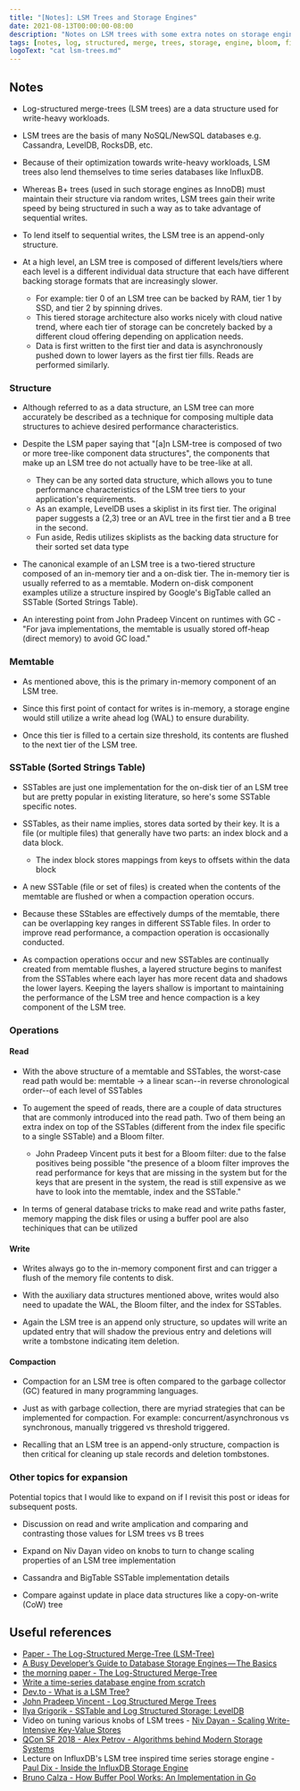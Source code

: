 ```yaml
---
title: "[Notes]: LSM Trees and Storage Engines"
date: 2021-08-13T00:00:00-08:00
description: "Notes on LSM trees with some extra notes on storage engines"
tags: [notes, log, structured, merge, trees, storage, engine, bloom, filter, buffer, pool, database]
logoText: "cat lsm-trees.md"
---
```


## Notes

- Log-structured merge-trees (LSM trees) are a data structure used for write-heavy workloads.

- LSM trees are the basis of many NoSQL/NewSQL databases e.g. Cassandra, LevelDB, RocksDB, etc.

- Because of their optimization towards write-heavy workloads, LSM trees also lend themselves to
  time series databases like InfluxDB.

- Whereas B+ trees (used in such storage engines as InnoDB) must maintain their structure via random
  writes, LSM trees gain their write speed by being structured in such a way as to take advantage of
  sequential writes.

- To lend itself to sequential writes, the LSM tree is an append-only structure.

- At a high level, an LSM tree is composed of different levels/tiers where each level is a different
  individual data structure that each have different backing storage formats that are increasingly
  slower.
  - For example: tier 0 of an LSM tree can be backed by RAM, tier 1 by SSD, and tier 2 by spinning
    drives.
  - This tiered storage architecture also works nicely with cloud native trend, where each tier of
    storage can be concretely backed by a different cloud offering depending on application needs.
  - Data is first written to the first tier and data is asynchronously pushed down to lower layers
    as the first tier fills. Reads are performed similarly.

### Structure

- Although referred to as a data structure, an LSM tree can more accurately be described as a
  technique for composing multiple data structures to achieve desired performance characteristics.

- Despite the LSM paper saying that "[a]n LSM-tree is composed of two or more tree-like component
  data structures", the components that make up an LSM tree do not actually have to be tree-like at
  all.

  - They can be any sorted data structure, which allows you to tune performance characteristics of
    the LSM tree tiers to your application's requirements.
  - As an example, LevelDB uses a skiplist in its first tier. The original paper suggests a (2,3)
    tree or an AVL tree in the first tier and a B tree in the second.
  - Fun aside, Redis utilizes skiplists as the backing data structure for their sorted set data type

- The canonical example of an LSM tree is a two-tiered structure composed of an in-memory tier and a
  on-disk tier. The in-memory tier is usually referred to as a memtable. Modern on-disk component
  examples utilize a structure inspired by Google's BigTable called an SSTable (Sorted Strings
  Table).

- An interesting point from John Pradeep Vincent on runtimes with GC - "For java implementations,
  the memtable is usually stored off-heap (direct memory) to avoid GC load."

### Memtable

- As mentioned above, this is the primary in-memory component of an LSM tree.

- Since this first point of contact for writes is in-memory, a storage engine would still utilize a
  write ahead log (WAL) to ensure durability.

- Once this tier is filled to a certain size threshold, its contents are flushed to the next tier of
  the LSM tree.

### SSTable (Sorted Strings Table)

- SSTables are just one implementation for the on-disk tier of an LSM tree but are pretty popular in
  existing literature, so here's some SSTable specific notes.

- SSTables, as their name implies, stores data sorted by their key. It is a file (or multiple files)
  that generally have two parts: an index block and a data block.

  - The index block stores mappings from keys to offsets within the data block

- A new SSTable (file or set of files) is created when the contents of the memtable are flushed or
  when a compaction operation occurs.

- Because these SStables are effectively dumps of the memtable, there can be overlapping key ranges
  in different SSTable files. In order to improve read performance, a compaction operation is
  occasionally conducted.

- As compaction operations occur and new SSTables are continually created from memtable flushes, a
  layered structure begins to manifest from the SSTables where each layer has more recent data and
  shadows the lower layers. Keeping the layers shallow is important to maintaining the performance
  of the LSM tree and hence compaction is a key component of the LSM tree.

### Operations

#### Read

- With the above structure of a memtable and SSTables, the worst-case read path would be: memtable
  -> a linear scan--in reverse chronological order--of each level of SSTables

- To augement the speed of reads, there are a couple of data structures that are commonly introduced
  into the read path. Two of them being an extra index on top of the SSTables (different from the
  index file specific to a single SSTable) and a Bloom filter.

  - John Pradeep Vincent puts it best for a Bloom filter: due to the false positives being possible
    "the presence of a bloom filter improves the read performance for keys that are missing in the
    system but for the keys that are present in the system, the read is still expensive as we have
    to look into the memtable, index and the SSTable."

- In terms of general database tricks to make read and write paths faster, memory mapping the disk
  files or using a buffer pool are also techiniques that can be utilized

#### Write

- Writes always go to the in-memory component first and can trigger a flush of the memory file
  contents to disk.

- With the auxiliary data structures mentioned above, writes would also need to upadate the WAL, the
  Bloom filter, and the index for SSTables.

- Again the LSM tree is an append only structure, so updates will write an updated entry that will
  shadow the previous entry and deletions will write a tombstone indicating item deletion.

#### Compaction

- Compaction for an LSM tree is often compared to the garbage collector (GC) featured in many
  programming languages.

- Just as with garbage collection, there are myriad strategies that can be implemented for
  compaction. For example: concurrent/asynchronous vs synchronous, manually triggered vs threshold
  triggered.

- Recalling that an LSM tree is an append-only structure, compaction is then critical for cleaning
  up stale records and deletion tombstones.

### Other topics for expansion

Potential topics that I would like to expand on if I revisit this post or ideas for subsequent
posts.

- Discussion on read and write amplication and comparing and contrasting those values for LSM trees
  vs B trees

- Expand on Niv Dayan video on knobs to turn to change scaling properties of an LSM tree
  implementation

- Cassandra and BigTable SSTable implementation details

- Compare against update in place data structures like a copy-on-write (CoW) tree

## Useful references

- [Paper - The Log-Structured Merge-Tree (LSM-Tree)](http://paperhub.s3.amazonaws.com/18e91eb4db2114a06ea614f0384f2784.pdf)
- [A Busy Developer’s Guide to Database Storage Engines — The Basics](https://blog.yugabyte.com/a-busy-developers-guide-to-database-storage-engines-the-basics/)
- [the morning paper - The Log-Structured Merge-Tree](https://blog.acolyer.org/2014/11/26/the-log-structured-merge-tree-lsm-tree)
- [Write a time-series database engine from scratch](https://nakabonne.dev/posts/write-tsdb-from-scratch/)
- [Dev.to - What is a LSM Tree?](https://dev.to/creativcoder/what-is-a-lsm-tree-3d75)
- [John Pradeep Vincent - Log Structured Merge Trees](https://medium.com/swlh/log-structured-merge-trees-9c8e2bea89e8)
- [Ilya Grigorik - SSTable and Log Structured Storage: LevelDB](https://www.igvita.com/2012/02/06/sstable-and-log-structured-storage-leveldb/)
- Video on tuning various knobs of LSM trees -
  [Niv Dayan - Scaling Write-Intensive Key-Value Stores](https://www.youtube.com/watch?v=b6SI8VbcT4w)
- [QCon SF 2018 - Alex Petrov - Algorithms behind Modern Storage Systems](https://youtu.be/wxcCHvQeZ-U)
- Lecture on InfluxDB's LSM tree inspired time series storage engine -
  [Paul Dix - Inside the InfluxDB Storage Engine](https://youtu.be/2SUBRE6wGiA)
- [Bruno Calza - How Buffer Pool Works: An Implementation in Go](https://brunocalza.me/how-buffer-pool-works-an-implementation-in-go/)
